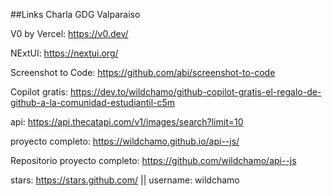 ##Links Charla GDG Valparaiso

V0 by Vercel:  https://v0.dev/ 

NExtUI: https://nextui.org/

Screenshot to Code: https://github.com/abi/screenshot-to-code

Copilot gratis: https://dev.to/wildchamo/github-copilot-gratis-el-regalo-de-github-a-la-comunidad-estudiantil-c5m

api: https://api.thecatapi.com/v1/images/search?limit=10

proyecto completo: https://wildchamo.github.io/api--js/

Repositorio proyecto completo: https://github.com/wildchamo/api--js

stars: https://stars.github.com/ || username: wildchamo
